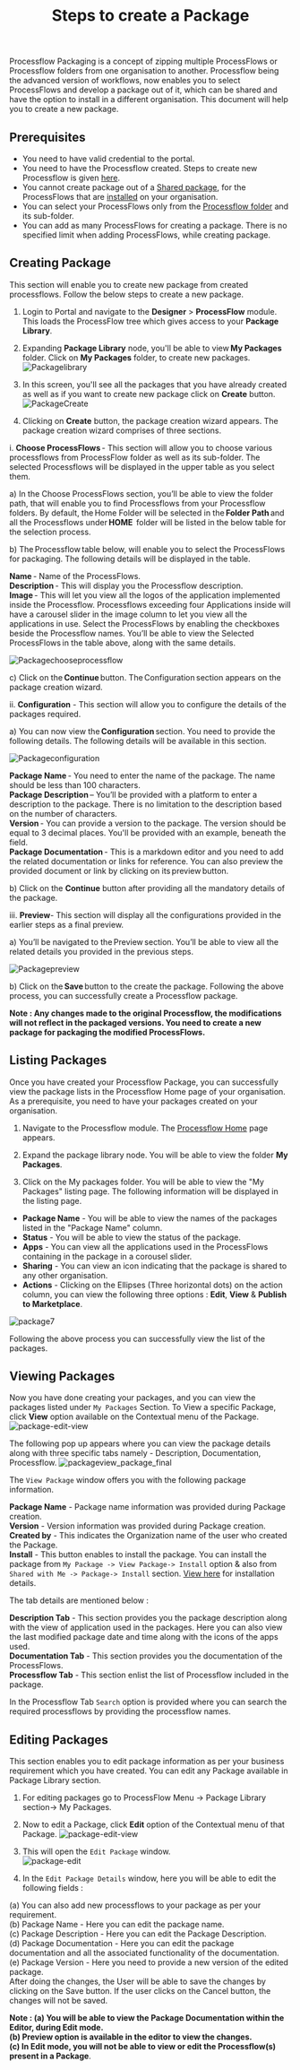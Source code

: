 ﻿---
title: "Steps to create a Package"
description: "Experience the flavour of creating, editing and viewing packages."
keywords: "create packages, listing packages, viewing packages, editing packages"
toc: true
tag: developers
category: "Processflow"
menus: 
   packagesoverview:
        title: "Creating a Package"
        weight: 1
        icon: fa fa-file-word-o
        identifier: packageprocessflow
---

Processflow Packaging is a concept of zipping multiple ProcessFlows or Processflow folders from one organisation to another. 
Processflow being the advanced version of workflows, now enables you to select ProcessFlows and develop a package out of it, which can be shared and have the option to install
in a different organisation. This document will help you to create a new package.

## Prerequisites

- You need to have valid credential to the portal.
- You need to have the Processflow created. Steps to create new Processflow is given [here](/getting%20started/create-your-first-processflow/).
- You cannot create package out of a [Shared package](/processflow/processflow-package-sharing/), for the ProcessFlows that are [installed](/processflow/processflow-package-installation/) on your organisation.
- You can select your ProcessFlows only from the [Processflow folder](/processflow/processflow-listing-page/#process-flow-folder) and its sub-folder.
- You can add as many ProcessFlows for creating a package. There is no specified limit when adding ProcessFlows, while creating package.

## Creating Package

This section will enable you to create new package from created processflows. Follow the below steps to create a new package.

1. Login to Portal and navigate to the **Designer** > **ProcessFlow** module. This loads the ProcessFlow tree which gives access to your **Package Library**. 
2. Expanding **Package Library** node, you'll be able to view **My Packages** folder. Click on **My Packages** folder, to create new packages. 
![Packagelibrary](/staticfiles/processflow/media/packagelibrary.png)

3. In this screen, you'll see all the packages that you have already created as well as if you want to create new package click on **Create** button.
![PackageCreate](/staticfiles/processflow/media/package-create.png)

4. Clicking on **Create** button, the package creation wizard appears. The package creation wizard comprises of three sections.

i. **Choose ProcessFlows** - This section will allow you to choose various processflows from ProcessFlow folder as well as its sub-folder. The selected Processflows will be displayed in the upper table as you select them. 

a) In the Choose ProcessFlows section, you’ll be able to view the folder path, that will enable you to find Processflows from your Processflow folders. By default, the Home Folder will be selected in the **Folder Path** and all the Processflows under **HOME**  folder will be listed in the below table for the selection process. 

b) The Processflow table below, will enable you to select the ProcessFlows for packaging. The following details will be displayed in the table. 

   **Name** - Name of the ProcessFlows.                   
   **Description** - This will display you the Processflow description.             
   **Image** - This will let you view all the logos of the application implemented inside the Processflow. Processflows exceeding four Applications inside will have a carousel slider in the image column to let you view all the applications in use. 
    Select the ProcessFlows by enabling the checkboxes beside the Processflow names. You’ll be able to view the Selected ProcessFlows in the table above, along with the same details. 

![Packagechooseprocessflow](/staticfiles/processflow/media/package-chooseprocessflow.png)

c) Click on the **Continue** button. The Configuration section appears on the package creation wizard.


ii. **Configuration** - This section will allow you to configure the details of the packages required.

a) You can now view the **Configuration** section. You need to provide the following details. The following details will be available in this section. 

![Packageconfiguration](/staticfiles/processflow/media/package-configuration.png)

**Package Name** - You need to enter the name of the package. The name should be less than 100 characters.                
**Package Description** – You’ll be provided with a platform to enter a description to the package. There is no limitation to the description based on the number of characters.                        
**Version** - You can provide a version to the package. The version should be equal to 3 decimal places. You'll be provided with an example, beneath the field.                          
**Package Documentation** - This is a markdown editor and you need to add the related documentation or links for reference. You can also preview the provided document or link by clicking on its preview button.                              

b) Click on the **Continue** button after providing all the mandatory details of the package.


iii. **Preview**- This section will display all the configurations provided in the earlier steps as a final preview. 

a) You’ll be navigated to the Preview section. You’ll be able to view all the related details you provided in the previous steps. 

![Packagepreview](/staticfiles/processflow/media/package-preview.png)

b) Click on the **Save** button to the create the package. Following the above process, you can successfully create a Processflow package. 

**Note : Any changes made to the original Processflow, the modifications will not reflect in the packaged versions. You need to create a new package for packaging the modified ProcessFlows.** 


## Listing Packages

Once you have created your Processflow Package, you can successfully view the package lists in the Processflow Home page of your organisation. As a prerequisite, you need to have your packages created on your organisation.

1) Navigate to the Processflow module. The [Processflow Home](/processflow/processflow-listing-page/) page appears.

2) Expand the package library node. You will be able to view the folder **My Packages**. 

3) Click on the My packages folder. You will be able to view the "My Packages" listing page. The following information will be displayed in the listing page.

- **Package Name** - You will be able to view the names of the packages listed in the "Package Name" column.
- **Status** - You will be able to view the status of the package.
- **Apps** - You can view all the applications used in the ProcessFlows containing in the package in a corousel slider.
- **Sharing** - You can view an icon indicating that the package is shared to any other organisation.
- **Actions** - Clicking on the Ellipses (Three horizontal dots) on the action column, you can view the following three options : **Edit**, **View** & **Publish to Marketplace**.

![package7](\staticfiles\processflow\media\package7.PNG)

Following the above process you can successfully view the list of the packages.

## Viewing Packages

Now you have done creating your packages, and you can view the packages listed under `My Packages` Section. 
To View a specific Package,  click **View** option available on the Contextual menu of the Package.
![package-edit-view](\staticfiles\processflow\media\package-edit-view.png)

The following pop up appears where you can view the package details along with 
three specific tabs namely - Description, Documentation, Processflow.
![packageview_package_final](\staticfiles\processflow\media\packageview.png)

The `View Package` window offers you with the following package information.  

**Package Name** - Package name information was provided during Package creation.     
**Version** -  Version information was provided during Package creation.    
**Created by** - This indicates the Organization name of the user who created the Package.     
**Install** - This button enables to install the package. You can install the package from `My Package -> View Package-> Install` option & also 
from `Shared with Me -> Package-> Install` section. [View here](/processflow/processflow-package-installation/) 
for installation details.  

The tab details are mentioned below :

**Description Tab** - This section provides you the package description along with the view of application
used in the packages. Here you can also view the last modified package date and time along with the icons of the apps used.       
**Documentation Tab** - This section provides you the documentation of the ProcessFlows.        
**Processflow Tab** - This section enlist the list of Processflow included in the package.      

In the Processflow Tab  `Search` option is provided where you can search the required 
processflows by providing the processflow names.  

## Editing Packages

This section enables you to edit package information as per your business requirement which you have 
created. You can edit any Package available in Package Library section.

1. For editing packages go to ProcessFlow Menu -> Package Library section-> My Packages.
2. Now to edit a  Package, click **Edit** option of the Contextual menu of that Package.
![package-edit-view](\staticfiles\processflow\media\packageedit.png)  

3. This will open the `Edit Package` window.  
![package-edit](\staticfiles\processflow\media\packageedit1.png)

4. In the `Edit Package Details` window, here you will be able to edit the following fields :

(a) You can also add new processflows to your package as per your requirement.     
(b) Package Name - Here you can edit the package name.                   
(c) Package Description - Here you can edit the Package Description.                    
(d) Package Documentation - Here you can edit the package documentation and all the associated functionality of the documentation.                         
(e) Package Version - Here you need to provide a new version of the edited package.                        
After doing the changes, the User will be able to save the changes by clicking on the Save button. 
If the user clicks on the Cancel button, the changes will not be saved.  

**Note : (a) You will be able to view the Package Documentation within the Editor, during Edit mode.  
(b) Preview option is available in the editor to view the changes.  
(c) In Edit mode, you will not be able to view or edit the Processflow(s) present in a Package**.  





